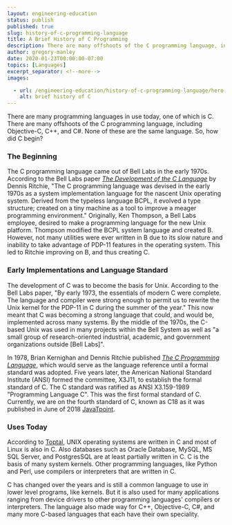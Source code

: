 ```yaml
---
layout: engineering-education
status: publish
published: true
slug: history-of-c-programming-language
title: A Brief History of C Programming
description: There are many offshoots of the C programming language, including Objective-C, C++, and C#. None of these are the same language. Here's a brief history of C.
author: gregory-manley
date: 2020-01-23T00:00:00-07:00
topics: [Languages]
excerpt_separator: <!--more-->
images:

  - url: /engineering-education/history-of-c-programming-language/hero.jpg
    alt: brief history of C
---
```

There are many programming languages in use today, one of which is C. There are many offshoots of the C programming language, including Objective-C, C++, and C#. None of these are the same language. So, how did C begin?
<!--more-->

### The Beginning
The C programming language came out of Bell Labs in the early 1970s. According to the Bell Labs paper [<i>The Development of the C Language</i>](https://www.bell-labs.com/usr/dmr/www/chist.html) by Dennis Ritchie, "The C programming language was devised in the early 1970s as a system implementation language for the nascent Unix operating system. Derived from the typeless language BCPL, it evolved a type structure; created on a tiny machine as a tool to improve a meager programming environment." Originally, Ken Thompson, a Bell Labs employee, desired to make a programming language for the new Unix platform. Thompson modified the BCPL system language and created B. However, not many utilities were ever written in B due to its slow nature and inability to take advantage of PDP-11 features in the operating system. This led to Ritchie improving on B, and thus creating C.

### Early Implementations and Language Standard
The development of C was to become the basis for Unix. According to the Bell Labs paper, "By early 1973, the essentials of modern C were complete. The language and compiler were strong enough to permit us to rewrite the Unix kernel for the PDP-11 in C during the summer of the year." This now meant that C was becoming a strong language that could, and would be, implemented across many systems. By the middle of the 1970s, the C-based Unix was used in many projects within the Bell System as well as "a small group of research-oriented industrial, academic, and government organizations outside [Bell Labs]".

In 1978, Brian Kernighan and Dennis Ritchie published [<i>The C Programming Language</i>](https://www.amazon.com/Programming-Language-2nd-Brian-Kernighan/dp/0131103628), which would serve as the language reference until a formal standard was adopted. Five years later, the American National Standard Institute (ANSI) formed the committee, X3J11, to establish the formal standard of C. The C standard was ratified as ANSI X3.159-1989 "Programming Language C". This was the first formal standard of C. Currently, we are on the fourth standard of C, known as C18 as it was published in June of 2018 [JavaTpoint](https://www.javatpoint.com/history-of-c-language).

### Uses Today
According to [Toptal](https://www.toptal.com/c/after-all-these-years-the-world-is-still-powered-by-c-programming), UNIX operating systems are written in C and most of Linux is also in C. Also databases such as Oracle Database, MySQL, MS SQL Server, and PostgresSQL are at least partially written in C. C is the basis of many system kernels. Other programming languages, like Python and Perl, use compilers or interpreters that are written in C.

C has changed over the years and is still a common language to use in lower level programs, like kernels. But it is also used for many applications ranging from device drivers to other programming languages' compilers or interpreters. The language also made way for C++, Objective-C, C#, and many more C-based languages that each have their own speciality.
